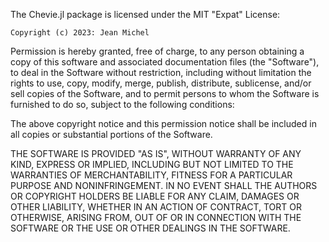 The Chevie.jl package is licensed under the MIT "Expat" License:

    Copyright (c) 2023: Jean Michel

Permission  is hereby  granted, free  of charge,  to any person obtaining a
copy  of this software and associated documentation files (the "Software"),
to  deal in the Software  without restriction, including without limitation
the  rights to use,  copy, modify, merge,  publish, distribute, sublicense,
and/or  sell copies  of the  Software, and  to permit  persons to  whom the
Software is furnished to do so, subject to the following conditions:

The  above copyright notice and this permission notice shall be included in
all copies or substantial portions of the Software.

THE  SOFTWARE IS PROVIDED "AS IS", WITHOUT WARRANTY OF ANY KIND, EXPRESS OR
IMPLIED,  INCLUDING BUT NOT  LIMITED TO THE  WARRANTIES OF MERCHANTABILITY,
FITNESS FOR A PARTICULAR PURPOSE AND NONINFRINGEMENT. IN NO EVENT SHALL THE
AUTHORS  OR COPYRIGHT  HOLDERS BE  LIABLE FOR  ANY CLAIM,  DAMAGES OR OTHER
LIABILITY,  WHETHER IN  AN ACTION  OF CONTRACT,  TORT OR OTHERWISE, ARISING
FROM,  OUT  OF  OR  IN  CONNECTION  WITH  THE  SOFTWARE OR THE USE OR OTHER
DEALINGS IN THE SOFTWARE.
